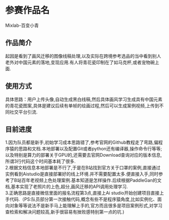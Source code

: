 # 参赛作品名
Mixlab-百变小青

## 作品简介
   起因是看到了画风迁移的图像线稿处理,以及实际在跨境参考选品的当中看到别人老外对中国元素的落地,变现应用.有人将青花瓷印制在了如马克杯,或者宠物碗上面.
## 使用方式
   具体思路：用户上传头像,自动生成黑白线稿,然后具体画风学习生成具有中国元素的青花瓷图案,具体是建议后续有单帧的绘画过程,然后可以生成案例视频,上传到不同社交平台引流. 
## 目前进度
   1.因为队员都是新手,初始学习成本思路错了,参考官网的Github教程走了弯路,偏程序猿的思路和文档.本地部署以及配置Git或者python还有编译器,操作命令行等等;以及特别是算力的部署关于GPU的,还需要去官网Download查询对应的版本信息,所谓3行代码这个时间基本耗了很多.<br>
   2.根据文档信息本地部署是不行了,于是在B站找到官方关于口罩的案例,直接通过实例看到Aistudio是直接部署好的线上环境.并不需要配置太多.便直接入手,同时参考了B站百年老视频上色处理案例.基本知道是怎样操作.后续根据PaddleGan的文档,基本实现了老照片的上色,超分,画风迁移的API调用处理学习.<br>
   3.正确思路是直接微信里面的报名流程第3点,直接上Ai studio开始创建项目直接上手代码.（PS:队员部分第一次接触代码,概念有些不是程序猿角度,比如实例化、面向对象等等说法不是新手马上能理解上手的,官方而且很多是项目案例形式,对学习查检索和解决问题较高,新手很容易有挫败感特别第一点的坑.)
